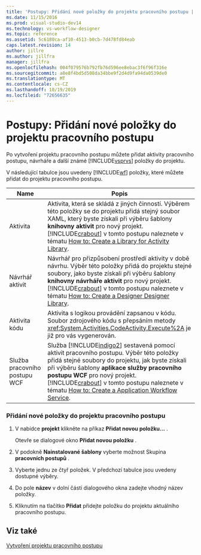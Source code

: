 ```yaml
---
title: 'Postupy: Přidání nové položky do projektu pracovního postupu | Microsoft Docs'
ms.date: 11/15/2016
ms.prod: visual-studio-dev14
ms.technology: vs-workflow-designer
ms.topic: reference
ms.assetid: 5c6180ca-af10-4513-b0cb-7d478fd84eab
caps.latest.revision: 14
author: jillre
ms.author: jillfra
manager: jillfra
ms.openlocfilehash: 004f079576b792fb76d596ee8ebac3f6f96f316e
ms.sourcegitcommit: a8e8f4bd5d508da34bbe9f2d4d9fa94da0539de0
ms.translationtype: MT
ms.contentlocale: cs-CZ
ms.lasthandoff: 10/19/2019
ms.locfileid: "72656635"
---
```

# <a name="how-to-add-a-new-item-to-a-workflow-project"></a>Postupy: Přidání nové položky do projektu pracovního postupu
Po vytvoření projektu pracovního postupu můžete přidat aktivity pracovního postupu, návrháře a další známé [!INCLUDE[vsprvs](../includes/vsprvs-md.md)] položky do projektu.

 V následující tabulce jsou uvedeny [!INCLUDE[wf](../includes/wf-md.md)] položky, které můžete přidat do projektu pracovního postupu.

|Name|Popis|
|----------|-----------------|
|Aktivita|Aktivita, která se skládá z jiných činností. Výběrem této položky se do projektu přidá stejný soubor XAML, který byste získali při výběru šablony **knihovny aktivit** pro nový projekt. [!INCLUDE[crabout](../includes/crabout-md.md)] v tomto postupu naleznete v tématu [How to: Create a Library for Activity Library](../workflow-designer/how-to-create-an-activity-library.md).|
|Návrhář aktivit|Návrhář pro přizpůsobení prostředí aktivity v době návrhu. Výběr této položky přidá do projektu stejné soubory, jako byste získali při výběru šablony **knihovny návrháře aktivit** pro nový projekt. [!INCLUDE[crabout](../includes/crabout-md.md)] v tomto postupu naleznete v tématu [How to: Create a Designer Designer Library](../workflow-designer/how-to-create-an-activity-designer-library.md).|
|Aktivita kódu|Aktivita s logikou provádění zapsanou v kódu. Soubor zdrojového kódu s přepsáním metody <xref:System.Activities.CodeActivity.Execute%2A> je již pro vás vygenerován.|
|Služba pracovního postupu WCF|Služba [!INCLUDE[indigo2](../includes/indigo2-md.md)] sestavená pomocí aktivit pracovního postupu. Výběr této položky přidá stejné soubory do projektu, jak byste získali při výběru šablony **aplikace služby pracovního postupu WCF** pro nový projekt. [!INCLUDE[crabout](../includes/crabout-md.md)] v tomto postupu naleznete v tématu [How to: Create a Application Workflow Service](../workflow-designer/how-to-create-a-wcf-workflow-service-application.md).|

### <a name="to-add-a-new-item-to-a-workflow-project"></a>Přidání nové položky do projektu pracovního postupu

1. V nabídce **projekt** klikněte na příkaz **Přidat novou položku...** .

     Otevře se dialogové okno **Přidat novou položku** .

2. V podokně **Nainstalované šablony** vyberte možnost Skupina **pracovních postupů** .

3. Vyberte jednu ze čtyř položek. V předchozí tabulce jsou uvedeny dostupné výběry.

4. Do pole **název** v dolní části dialogového okna zadejte vhodný název položky.

5. Kliknutím na tlačítko **Přidat** přidejte položku do projektu aktuálního pracovního postupu.

## <a name="see-also"></a>Viz také
 [Vytvoření projektu pracovního postupu](../workflow-designer/creating-a-workflow-project.md)